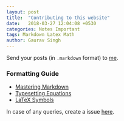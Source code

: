 ```yaml
---
layout: post
title:  "Contributing to this website"
date:   2018-03-27 12:04:08 +0530
categories: Notes Important
tags: Markdown Latex Math
author: Gaurav Singh
---
```

Send your posts (in `.markdown` format) to [me](mailto:grv@mathscapes.xyz).

### Formatting Guide
 - [Mastering Markdown](https://guides.github.com/features/mastering-markdown/)
 - [Typesetting Equations](http://moser-isi.ethz.ch/docs/typeset_equations.pdf)
 - [LaTeX Symbols](https://en.wikipedia.org/wiki/Wikipedia:LaTeX_symbols)

In case of any queries, create a issue [here](https://github.com/mathscapes/DecodeVector/issues).
